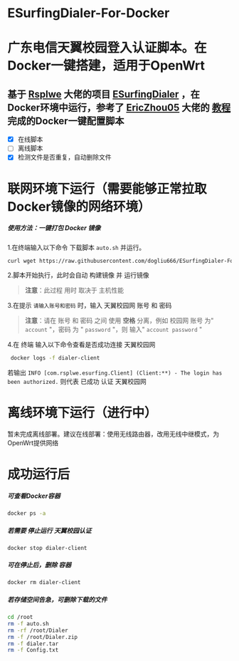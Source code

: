 # ESurfingDialer-For-Docker 

# 广东电信天翼校园登入认证脚本。在Docker一键搭建，适用于OpenWrt

## 基于 [Rsplwe](https://github.com/Rsplwe) 大佬的项目 [ESurfingDialer](https://github.com/Rsplwe/ESurfingDialer) ，在Docker环境中运行，参考了 [EricZhou05](https://github.com/EricZhou05) 大佬的 [教程](https://github.com/EricZhou05/ESurfingDialerTutorial) 完成的Docker一键配置脚本

- [x] 在线脚本
- [ ] 离线脚本
- [x] 检测文件是否重复，自动删除文件

# 联网环境下运行（需要能够正常拉取Docker镜像的网络环境）

##### 使用方法：一键打包 Docker 镜像

1.在终端输入以下命令 下载脚本 `auto.sh` 并运行。
 ```bash
curl wget https://raw.githubusercontent.com/dogliu666/ESurfingDialer-For-Docker/refs/heads/main/auto.sh | bash
```

2.脚本开始执行，此时会自动 构建镜像 并 运行镜像 
  > **注意**：此过程 用时 取决于 主机性能

3.在提示 `请输入账号和密码` 时，输入 天翼校园网 账号 和 密码
  > **注意**：请在 账号 和 密码 之间 使用 **空格** 分离，例如 校园网 账号 为" `account` "，密码 为 " `password` "，则 输入" `account password` "

4.在 终端 输入以下命令查看是否成功连接 天翼校园网
```bash
 docker logs -f dialer-client
```
若输出 `INFO [com.rsplwe.esurfing.Client] (Client:**) - The login has been authorized.` 则代表 已成功 认证 天翼校园网

# 离线环境下运行（进行中）

暂未完成离线部署。建议在线部署：使用无线路由器，改用无线中继模式，为OpenWrt提供网络

# 成功运行后

##### 可查看Docker容器
```bash
docker ps -a
```

##### 若需要 停止运行 天翼校园认证
```
docker stop dialer-client
```

##### 可在停止后，删除 容器
```bash
docker rm dialer-client
```

##### 若存储空间告急，可删除下载的文件
```bash
cd /root
rm -f auto.sh
rm -rf /root/Dialer
rm -f /root/Dialer.zip
rm -f dialer.tar
rm -f Config.txt
```

